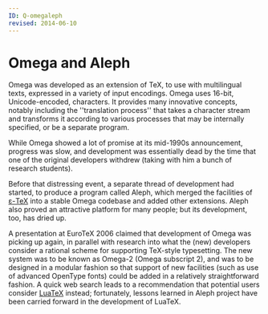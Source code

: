 ```yaml
---
ID: Q-omegaleph
revised: 2014-06-10
---
```

# Omega and Aleph

Omega was developed as an extension of
TeX, to use with multilingual texts, expressed in a variety of
input encodings.  Omega uses 16-bit, Unicode-encoded, characters.  It
provides many innovative concepts, notably including the ''translation
process'' that takes a character stream and transforms it according to
various processes that may be internally specified, or be a separate
program.

While Omega showed a lot of promise at its mid-1990s announcement,
progress was slow, and development was essentially dead by the time
that one of the original developers withdrew (taking with him a bunch
of research students).

Before that distressing event, a separate thread of development had
started, to produce a program 
called Aleph, which merged the facilities of
[&epsilon;-TeX](./FAQ-etex.html) into a stable Omega codebase and added other
extensions.  Aleph also proved an attractive platform for many people;
but its development, too, has dried up.

A presentation at EuroTeX 2006 claimed that development of Omega
was picking up again, in parallel with research into what the (new)
developers consider a rational scheme for supporting TeX-style
typesetting.  The new system was to be known as Omega-2
(Omega subscript 2), and was to be
designed in a modular fashion so that support of new facilities (such
as use of advanced OpenType fonts) could be added in a relatively
straightforward fashion.  A quick web search leads to a recommendation
that potential users consider [LuaTeX](./FAQ-luatex.html) instead;
fortunately, lessons learned in Aleph project have been carried
forward in the development of LuaTeX.

